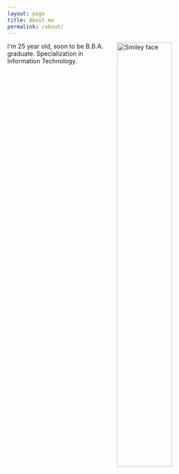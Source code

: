```yaml
---
layout: page
title: About me
permalink: /about/
---
```

<img src="https://scontent.fhel1-1.fna.fbcdn.net/v/t1.0-9/12247155_10207958039658259_2715253856107250056_n.jpg?oh=58864759bf4322db38274612bfe5dcd8&oe=592D4112" align="right" alt="Smiley face" height="50%" width="50%">
I'm 25 year old, soon to be B.B.A. graduate. Specialization in Information Technology.

<!---You can find the source code for the Jekyll new theme at:
{% include icon-github.html username="jglovier" %} /
[jekyll-new](https://github.com/jglovier/jekyll-new)

You can find the source code for Jekyll at
{% include icon-github.html username="jekyll" %} /
[jekyll](https://github.com/jekyll/jekyll)-->


